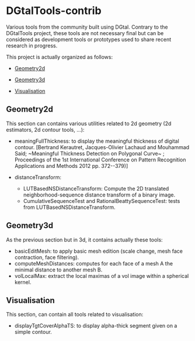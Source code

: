 # DGtalTools-contrib

Various tools from the community built using DGtal. Contrary to the DGtalTools project, these tools are not necessary final but can be considered as development tools or prototypes used to share recent research in progress.


This project is actually organized as follows:

 - [Geometry2d](#geometry2d)

 - [Geometry3d](#geometry3d)

 - [Visualisation](#visualisation)



Geometry2d
----------

This section can contains various utilities related to 2d geometry (2d estimators, 2d contour tools, ...):

   - meaningFullThickness: to display the meaningful thickness of digital contour.
     [Bertrand Kerautret, Jacques-Olivier Lachaud and  Mouhammad Said;
      ~Meaningful Thickness Detection on Polygonal Curve~ ;
      Proceedings of the 1st International Conference on Pattern Recognition Applications and Methods
       2012 pp. 372--379)]

   - distanceTransform:

      - LUTBasedNSDistanceTransform: Compute the 2D translated
        neighborhood-sequence distance transform of a binary image.
      - CumulativeSequenceTest and RationalBeattySequenceTest: tests from
        LUTBasedNSDistanceTransform.


Geometry3d
----------

As the previous section but in 3d, it contains actually these tools:

   - basicEditMesh: to apply basic mesh edition (scale change, mesh face contraction, face filtering).
   - computeMeshDistances: computes for each face of a mesh A the minimal distance to another mesh B.
   - volLocalMax: extract the local maximas of a vol image within a spherical kernel.


Visualisation
-------------

This section, can contain all tools related to visualisation:

   - displayTgtCoverAlphaTS: to display alpha-thick segment given on a simple contour.





